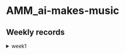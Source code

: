 # AMM_ai-makes-music

## Weekly records

<details>
<summary> week1 </summary>
<div markdown='1'>
  
 - 
